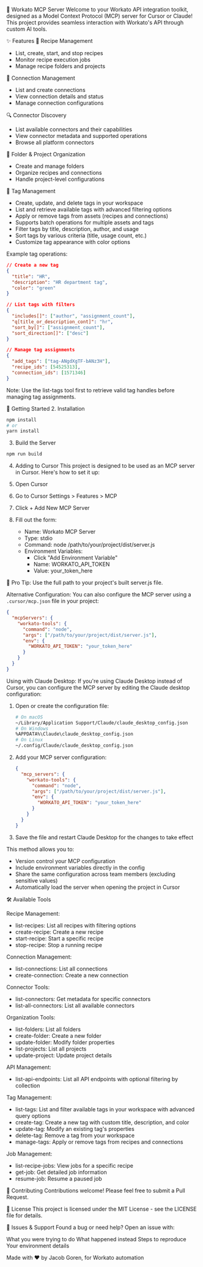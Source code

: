🤖 Workato MCP Server
Welcome to your Workato API integration toolkit, designed as a Model Context Protocol (MCP) server for Cursor or Claude! This project provides seamless interaction with Workato's API through custom AI tools.

✨ Features
🔄 Recipe Management
- List, create, start, and stop recipes
- Monitor recipe execution jobs
- Manage recipe folders and projects

🔌 Connection Management
- List and create connections
- View connection details and status
- Manage connection configurations

🔍 Connector Discovery
- List available connectors and their capabilities
- View connector metadata and supported operations
- Browse all platform connectors

📂 Folder & Project Organization
- Create and manage folders
- Organize recipes and connections
- Handle project-level configurations

🔖 Tag Management
- Create, update, and delete tags in your workspace
- List and retrieve available tags with advanced filtering options
- Apply or remove tags from assets (recipes and connections)
- Supports batch operations for multiple assets and tags
- Filter tags by title, description, author, and usage
- Sort tags by various criteria (title, usage count, etc.)
- Customize tag appearance with color options

Example tag operations:
```json
// Create a new tag
{
  "title": "HR",
  "description": "HR department tag",
  "color": "green"
}

// List tags with filters
{
  "includes[]": ["author", "assignment_count"],
  "q[title_or_description_cont]": "hr",
  "sort_by[]": ["assignment_count"],
  "sort_direction[]": ["desc"]
}

// Manage tag assignments
{
  "add_tags": ["tag-ANgdXgTF-bANz3H"],
  "recipe_ids": [54525313],
  "connection_ids": [1571346]
}
```

Note: Use the list-tags tool first to retrieve valid tag handles before managing tag assignments.

🚀 Getting Started
2. Installation
```bash
npm install
# or
yarn install
```

3. Build the Server
```bash
npm run build
```

4. Adding to Cursor
This project is designed to be used as an MCP server in Cursor. Here's how to set it up:

1. Open Cursor
2. Go to Cursor Settings > Features > MCP
3. Click + Add New MCP Server
4. Fill out the form:
   - Name: Workato MCP Server
   - Type: stdio
   - Command: node /path/to/your/project/dist/server.js
   - Environment Variables:
     - Click "Add Environment Variable"
     - Name: WORKATO_API_TOKEN
     - Value: your_token_here

📘 Pro Tip: Use the full path to your project's built server.js file.

Alternative Configuration:
You can also configure the MCP server using a `.cursor/mcp.json` file in your project:

```json
{
  "mcpServers": {
    "workato-tools": {
      "command": "node",
      "args": ["/path/to/your/project/dist/server.js"],
      "env": {
        "WORKATO_API_TOKEN": "your_token_here"
      }
    }
  }
}
```

Using with Claude Desktop:
If you're using Claude Desktop instead of Cursor, you can configure the MCP server by editing the Claude desktop configuration:

1. Open or create the configuration file:
   ```bash
   # On macOS
   ~/Library/Application Support/Claude/claude_desktop_config.json
   # On Windows
   %APPDATA%\Claude\claude_desktop_config.json
   # On Linux
   ~/.config/Claude/claude_desktop_config.json
   ```

2. Add your MCP server configuration:
   ```json
   {
     "mcp_servers": {
       "workato-tools": {
         "command": "node",
         "args": ["/path/to/your/project/dist/server.js"],
         "env": {
           "WORKATO_API_TOKEN": "your_token_here"
         }
       }
     }
   }
   ```

3. Save the file and restart Claude Desktop for the changes to take effect

This method allows you to:
- Version control your MCP configuration
- Include environment variables directly in the config
- Share the same configuration across team members (excluding sensitive values)
- Automatically load the server when opening the project in Cursor

🛠️ Available Tools

Recipe Management:
- list-recipes: List all recipes with filtering options
- create-recipe: Create a new recipe
- start-recipe: Start a specific recipe
- stop-recipe: Stop a running recipe

Connection Management:
- list-connections: List all connections
- create-connection: Create a new connection

Connector Tools:
- list-connectors: Get metadata for specific connectors
- list-all-connectors: List all available connectors

Organization Tools:
- list-folders: List all folders
- create-folder: Create a new folder
- update-folder: Modify folder properties
- list-projects: List all projects
- update-project: Update project details

API Management:
- list-api-endpoints: List all API endpoints with optional filtering by collection

Tag Management:
- list-tags: List and filter available tags in your workspace with advanced query options
- create-tag: Create a new tag with custom title, description, and color
- update-tag: Modify an existing tag's properties
- delete-tag: Remove a tag from your workspace
- manage-tags: Apply or remove tags from recipes and connections

Job Management:
- list-recipe-jobs: View jobs for a specific recipe
- get-job: Get detailed job information
- resume-job: Resume a paused job

🤝 Contributing Contributions welcome! Please feel free to submit a Pull Request.

📝 License This project is licensed under the MIT License - see the LICENSE file for details.

🐛 Issues & Support Found a bug or need help? Open an issue with:

What you were trying to do
What happened instead
Steps to reproduce
Your environment details

Made with ❤️ by Jacob Goren, for Workato automation